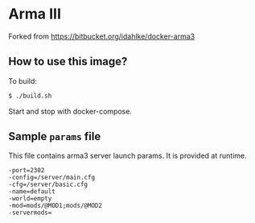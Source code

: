 # Arma III

Forked from https://bitbucket.org/idahlke/docker-arma3

## How to use this image?

To build:

```bash
$ ./build.sh
```

Start and stop with docker-compose.

## Sample `params` file
This file contains arma3 server launch params. It is provided at runtime.

```
-port=2302
-config=/server/main.cfg
-cfg=/server/basic.cfg
-name=default
-world=empty
-mod=mods/@MOD1;mods/@MOD2
-servermods=
```
